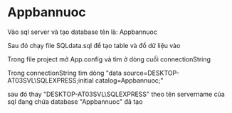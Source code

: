 # Appbannuoc

Vào sql server và tạo database tên là: Appbannuoc

Sau đó chạy file SQLdata.sql để tạo table và đổ dữ liệu vào

Trong file project mở App.config và tìm ở dòng cuối connectionString

Trong connectionString tìm dòng "data source=DESKTOP-AT03SVL\SQLEXPRESS;initial catalog=Appbannuoc;"

sau đó thay "DESKTOP-AT03SVL\SQLEXPRESS" theo tên servername của sql đang chứa database "Appbannuoc" đã tạo
